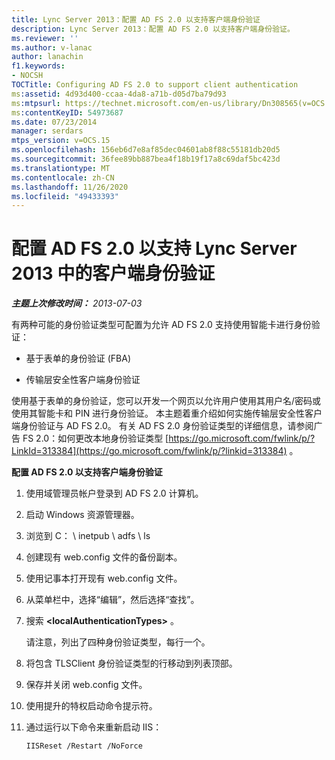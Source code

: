 ```yaml
---
title: Lync Server 2013：配置 AD FS 2.0 以支持客户端身份验证
description: Lync Server 2013：配置 AD FS 2.0 以支持客户端身份验证。
ms.reviewer: ''
ms.author: v-lanac
author: lanachin
f1.keywords:
- NOCSH
TOCTitle: Configuring AD FS 2.0 to support client authentication
ms:assetid: 4d93d400-ccaa-4da8-a71b-d05d7ba79d93
ms:mtpsurl: https://technet.microsoft.com/en-us/library/Dn308565(v=OCS.15)
ms:contentKeyID: 54973687
ms.date: 07/23/2014
manager: serdars
mtps_version: v=OCS.15
ms.openlocfilehash: 156eb6d7e8af85dec04601ab8f88c55181db20d5
ms.sourcegitcommit: 36fee89bb887bea4f18b19f17a8c69daf5bc423d
ms.translationtype: MT
ms.contentlocale: zh-CN
ms.lasthandoff: 11/26/2020
ms.locfileid: "49433393"
---
```

# <a name="configuring-ad-fs-20-to-support-client-authentication-in-lync-server-2013"></a>配置 AD FS 2.0 以支持 Lync Server 2013 中的客户端身份验证

<div data-xmlns="http://www.w3.org/1999/xhtml">

<div class="topic" data-xmlns="http://www.w3.org/1999/xhtml" data-msxsl="urn:schemas-microsoft-com:xslt" data-cs="https://msdn.microsoft.com/">

<div data-asp="https://msdn2.microsoft.com/asp">



</div>

<div id="mainSection">

<div id="mainBody">

<span> </span>

_**主题上次修改时间：** 2013-07-03_

有两种可能的身份验证类型可配置为允许 AD FS 2.0 支持使用智能卡进行身份验证：

  - 基于表单的身份验证 (FBA)

  - 传输层安全性客户端身份验证

使用基于表单的身份验证，您可以开发一个网页以允许用户使用其用户名/密码或使用其智能卡和 PIN 进行身份验证。 本主题着重介绍如何实施传输层安全性客户端身份验证与 AD FS 2.0。 有关 AD FS 2.0 身份验证类型的详细信息，请参阅广告 FS 2.0：如何更改本地身份验证类型 [https://go.microsoft.com/fwlink/p/?LinkId=313384](https://go.microsoft.com/fwlink/p/?linkid=313384) 。

<div>


**配置 AD FS 2.0 以支持客户端身份验证**

1.  使用域管理员帐户登录到 AD FS 2.0 计算机。

2.  启动 Windows 资源管理器。

3.  浏览到 C： \\ inetpub \\ adfs \\ ls

4.  创建现有 web.config 文件的备份副本。

5.  使用记事本打开现有 web.config 文件。

6.  从菜单栏中，选择“编辑”，然后选择“查找”。

7.  搜索 **\<localAuthenticationTypes\>** 。
    
    请注意，列出了四种身份验证类型，每行一个。

8.  将包含 TLSClient 身份验证类型的行移动到列表顶部。

9.  保存并关闭 web.config 文件。

10. 使用提升的特权启动命令提示符。

11. 通过运行以下命令来重新启动 IIS：
    
        IISReset /Restart /NoForce

</div>

</div>

<span> </span>

</div>

</div>

</div>

